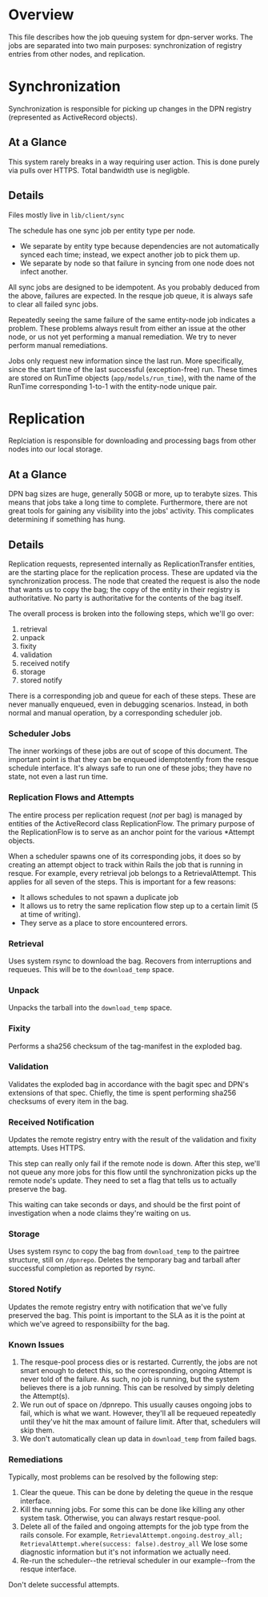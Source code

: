 # Overview

This file describes how the job queuing system for dpn-server works. The jobs are
separated into two main purposes: synchronization of registry entries from other
nodes, and replication.

# Synchronization

Synchronization is responsible for picking up changes in the DPN registry
(represented as ActiveRecord objects).

## At a Glance

This system rarely breaks in a way requiring user action.  This is done
purely via pulls over HTTPS. Total bandwidth use is negligble.

## Details

Files mostly live in `lib/client/sync`

The schedule has one sync job per entity type per node.

* We separate by entity type because dependencies are not automatically synced each time;
  instead, we expect another job to pick them up.
* We separate by node so that failure in syncing from one node does not infect another.

All sync jobs are designed to be idempotent. As you probably deduced from the above,
failures are expected.  In the resque job queue, it is always safe to clear all
failed sync jobs.

Repeatedly seeing the same failure of the same entity-node job indicates a problem.
These problems always result from either an issue at the other node, or us not yet
performing a manual remediation. We try to never perform manual remediations.


Jobs only request new information since the last run. More specifically, since the
start time of the last successful (exception-free) run.  These times are stored on
RunTime objects (`app/models/run_time`), with the name of the RunTime corresponding
1-to-1 with the entity-node unique pair.

# Replication

Replciation is responsible for downloading and processing bags from other nodes
into our local storage.

## At a Glance

DPN bag sizes are huge, generally 50GB or more, up to terabyte sizes. This means that
jobs take a long time to complete. Furthermore, there are not great tools for gaining
any visibility into the jobs' activity. This complicates determining if something has hung.

## Details

Replication requests, represented internally as ReplicationTransfer entities, are the starting
place for the replication process. These are updated via the synchronization process. The node
that created the request is also the node that wants us to copy the bag; the copy of the
entity in their registry is authoritative. No party is authoritative for the contents of the bag
itself.

The overall process is broken into the following steps, which we'll go over:

1. retrieval
2. unpack
3. fixity
4. validation
5. received notify
6. storage
7. stored notify

There is a corresponding job and queue for each of these steps. These are never
manually enqueued, even in debugging scenarios. Instead, in both normal and
manual operation, by a corresponding scheduler job.

### Scheduler Jobs

The inner workings of these jobs are out of scope of this document. The important
point is that they can be enqueued idemptotently from the resque schedule interface.
It's always safe to run one of these jobs; they have no state, not even a last run
time.

### Replication Flows and Attempts

The entire process per replication request (*not* per bag) is managed by entities of
the ActiveRecord class ReplicationFlow. The primary purpose of the ReplicationFlow
is to serve as an anchor point for the various \*Attempt objects.

When a scheduler spawns one of its corresponding jobs, it does so by creating an
attempt object to track within Rails the job that is running in resque. For example,
every retrieval job belongs to a RetrievalAttempt.  This applies for all seven of the
steps. This is important for a few reasons:

* It allows schedules to not spawn a duplicate job
* It allows us to retry the same replication flow step up to a certain limit
  (5 at time of writing).
* They serve as a place to store encountered errors.

### Retrieval

Uses system rsync to download the bag. Recovers from interruptions and requeues.
This will be to the `download_temp` space.

### Unpack

Unpacks the tarball into the `download_temp` space.

### Fixity

Performs a sha256 checksum of the tag-manifest in the exploded bag.

### Validation

Validates the exploded bag in accordance with the bagit spec and DPN's extensions
of that spec. Chiefly, the time is spent performing sha256 checksums of every item
in the bag.

### Received Notification

Updates the remote registry entry with the result of the validation and fixity attempts.
Uses HTTPS.

This step can really only fail if the remote node is down. After this step, we'll not
queue any more jobs for this flow until the synchronization picks up the remote node's
update. They need to set a flag that tells us to actually preserve the bag.

This waiting can take seconds or days, and should be the first point of investigation
when a node claims they're waiting on us.

### Storage

Uses system rsync to copy the bag from `download_temp` to the pairtree structure, still
on `/dpnrepo`.  Deletes the temporary bag and tarball after successful completion as reported
by rsync.

### Stored Notify

Updates the remote registry entry with notification that we've fully preserved the bag. This
point is important to the SLA as it is the point at which we've agreed to responsibiilty for
the bag.

### Known Issues

1. The resque-pool process dies or is restarted. Currently, the jobs are not smart
   enough to detect this, so the corresponding, ongoing Attempt is never told of
   the failure. As such, no job is running, but the system believes there is a job
   running. This can be resolved by simply deleting the Attempt(s).
2. We run out of space on /dpnrepo. This usually causes ongoing jobs to fail, which
   is what we want. However, they'll all be requeued repeatedly until they've hit the
   max amount of failure limit.  After that, schedulers will skip them.
3. We don't automatically clean up data in `download_temp` from failed bags.

### Remediations

Typically, most problems can be resolved by the following step:

1. Clear the queue. This can be done by deleting the queue in the resque interface.
2. Kill the running jobs. For some this can be done like killing any other system task.
   Otherwise, you can always restart resque-pool.
3. Delete all of the failed and ongoing attempts for the job type from the rails console.
   For example,
   `RetrievalAttempt.ongoing.destroy_all; RetrievalAttempt.where(success: false).destroy_all`
   We lose some diagnostic information but it's not information we actually need.
4. Re-run the scheduler--the retrieval scheduler in our example--from the resque interface.

Don't delete successful attempts.


